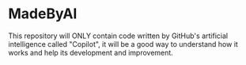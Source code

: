 # MadeByAI
This repository will ONLY contain code written by GitHub's artificial intelligence called "Copilot", it will be a good way to understand how it works and help its development and improvement.
